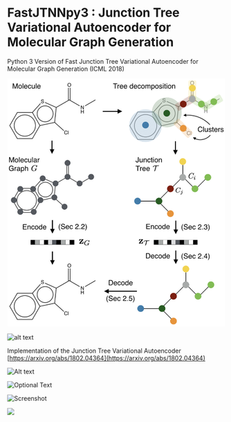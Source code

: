 # FastJTNNpy3 : Junction Tree Variational Autoencoder for Molecular Graph Generation
Python 3 Version of Fast Junction Tree Variational Autoencoder for Molecular Graph Generation (ICML 2018)

<img src="https://github.com/Bibyutatsu/FastJTNNpy3/blob/master/Old/paradigm.png" width="600">

![alt text](https://github.com/[tobiasawt@gmail.com]/[Junction-Tree-Variational-Auto-Encoder]/blob/[NOVEL-JUNCTION-TREE-NEURAL-NETWORK-BASED-SIMILARITY-MEASURE]/conda_list.png?raw=true)

Implementation of the Junction Tree Variational Autoencoder [https://arxiv.org/abs/1802.04364](https://arxiv.org/abs/1802.04364)

![Alt text](conda_list.png?raw=true "Title")

![Optional Text](../master/myFolder/conda_list.png)

![Screenshot](conda_list.png)



<img src="https://github.com/Junction-Tree-Variational-Auto-Encoder/NOVEL-JUNCTION-TREE-NEURAL-NETWORK-BASED-SIMILARITY-MEASURE/MyFolder/conda_list.png" width="600">
